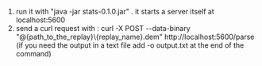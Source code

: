 1. run it with "java -jar stats-0.1.0.jar" . it starts a server itself at localhost:5600
2. send a curl request with :   curl -X POST --data-binary "@{path_to_the_replay}\\{replay_name}.dem" http://localhost:5600/parse 
   (if you need the output in a text file add -o output.txt at the end of the command)
